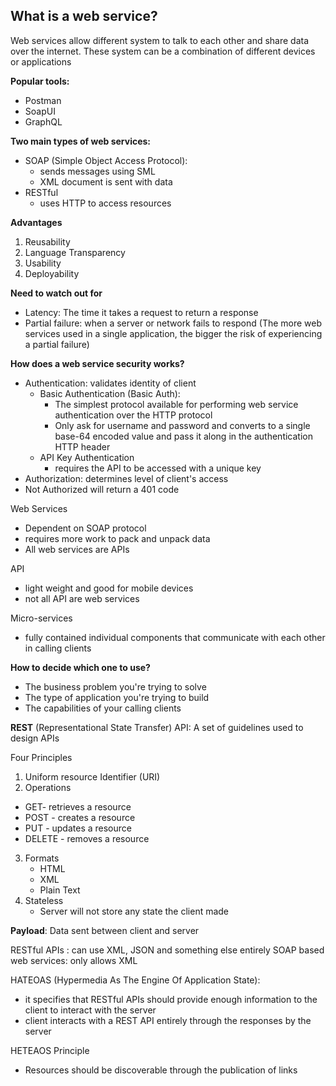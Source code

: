 ## What is a web service?
Web services allow different system to talk to each other and share data over the internet. These system can be a combination of different devices or applications

**Popular tools:**
- Postman
- SoapUI
- GraphQL

**Two main types of web services:** 
- SOAP (Simple Object Access Protocol):
  - sends messages using SML
  - XML document is sent with data
- RESTful
  - uses HTTP to access resources

**Advantages**
1. Reusability
2. Language Transparency
3. Usability
4. Deployability

**Need to watch out for**
- Latency: The time it takes a request to return a response
- Partial failure: when a server or network fails to respond (The more web services used in a single application, the bigger the risk of experiencing a partial failure)

**How does a web service security works?**
- Authentication: validates identity of client
  - Basic Authentication (Basic Auth): 
    - The simplest protocol available for performing web service authentication over the HTTP protocol
    - Only ask for username and password and converts to a single base-64 encoded value and pass it along in the authentication HTTP header
  - API Key Authentication
    - requires the API to be accessed with a unique key 
- Authorization: determines level of client's access
- Not Authorized will return a 401 code

Web Services
- Dependent on SOAP protocol
- requires more work to pack and unpack data
- All web services are APIs

API
- light weight and good for mobile devices
- not all API are web services

Micro-services
- fully contained individual components that communicate with each other in calling clients

**How to decide which one to use?**
- The business problem you're trying to solve
- The type of application you're trying to build
- The capabilities of your calling clients

**REST** (Representational State Transfer) API:
A set of guidelines used to design APIs

Four Principles
1. Uniform resource Identifier (URI)
2. Operations
  - GET- retrieves a resource
  - POST - creates a resource
  - PUT - updates a resource
  - DELETE - removes a resource
3. Formats 
    - HTML
    - XML
    - Plain Text 
4. Stateless
   - Server will not store any state the client made 

**Payload**: Data sent between client and server

RESTful APIs : can use XML, JSON and something else entirely
SOAP based web services: only allows XML

HATEOAS (Hypermedia As The Engine Of Application State):  
- it specifies that RESTful APIs should provide enough information to the client to interact with the server
- client interacts with a REST API entirely through the responses by the server

HETEAOS Principle
- Resources should be discoverable through the publication of links





   



